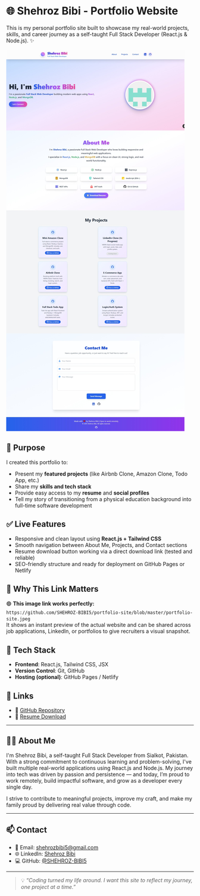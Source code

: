 # 🌐 Shehroz Bibi - Portfolio Website

This is my personal portfolio site built to showcase my real-world projects, skills, and career journey as a self-taught Full Stack Developer (React.js & Node.js). ✨

![Portfolio Screenshot](https://github.com/SHEHROZ-BIBI5/portfolio-site/blob/master/portfolio-site.jpeg)

## 🧠 Purpose

I created this portfolio to:

- Present my **featured projects** (like Airbnb Clone, Amazon Clone, Todo App, etc.)
- Share my **skills and tech stack**
- Provide easy access to my **resume** and **social profiles**
- Tell my story of transitioning from a physical education background into full-time software development

## ✅ Live Features

- Responsive and clean layout using **React.js + Tailwind CSS**
- Smooth navigation between About Me, Projects, and Contact sections
- Resume download button working via a direct download link (tested and reliable)
- SEO-friendly structure and ready for deployment on GitHub Pages or Netlify

## 🔗 Why This Link Matters

🟢 **This image link works perfectly:**  
`https://github.com/SHEHROZ-BIBI5/portfolio-site/blob/master/portfolio-site.jpeg`  
It shows an instant preview of the actual website and can be shared across job applications, LinkedIn, or portfolios to give recruiters a visual snapshot.

## 💼 Tech Stack

- **Frontend**: React.js, Tailwind CSS, JSX
- **Version Control**: Git, GitHub
- **Hosting (optional)**: GitHub Pages / Netlify

 
## 📎 Links

 - 📁 [GitHub Repository](https://github.com/SHEHROZ-BIBI5/portfolio-site)
- 📄 [Resume Download](./public/resume.pdf)

---

## 🙋‍♀️ About Me

I'm Shehroz Bibi, a self-taught Full Stack Developer from Sialkot, Pakistan.
With a strong commitment to continuous learning and problem-solving, I've built multiple real-world applications using React.js and Node.js. My journey into tech was driven by passion and persistence — and today, I’m proud to work remotely, build impactful software, and grow as a developer every single day.

I strive to contribute to meaningful projects, improve my craft, and make my family proud by delivering real value through code.


---

## 📫 Contact

- 📧 Email: shehrozbibi5@gmail.com  
- 🌐 LinkedIn: [Shehroz Bibi](https://www.linkedin.com/in/shehroz-bibi-190582338/)  
- 💻 GitHub: [@SHEHROZ-BIBI5](https://github.com/SHEHROZ-BIBI5)

---

> 💡 *“Coding turned my life around. I want this site to reflect my journey, one project at a time.”*

